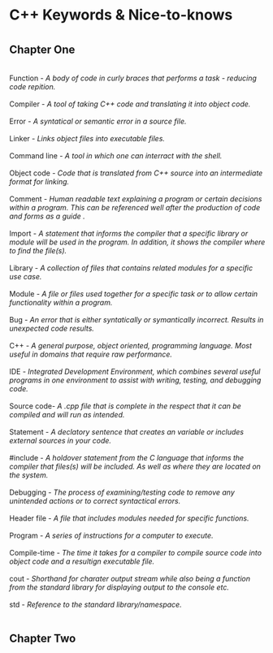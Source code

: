 <h1>C++ Keywords & Nice-to-knows<h1/>
<h2>Chapter One </h2>
<br>
Function - <i> A body of code in curly braces that performs a task - reducing code repition. </i>
<br>
<br>
Compiler - <i> A tool of taking C++ code and translating it into object code.</i> 
<br>
<br>
Error - <i> A syntatical or semantic error in a source file.</i>
<br>
<br>
Linker - <i> Links object files into executable files.</i>
<br>
<br>
Command line - <i> A tool in which one can interract with the shell. </i>
<br>
<br>
Object code - <i> Code that is translated from C++ source into an intermediate format for linking. </i> 
<br>
<br>
Comment - <i> Human readable text explaining a program or certain decisions within a program. This can be referenced well after the production of code and forms as a guide .</i> 
<br>
<br>
Import - <i> A statement that informs the compiler that a specific library or module will be used in the program. In addition, it shows the compiler where to find the file(s). </i> 
<br>
<br>
Library - <i> A collection of files that contains related modules for a specific use case. </i>
<br>
<br>
Module - <i> A file or files used together for a specific task or to allow certain functionality within a program. </i> 
<br>
<br>
Bug - <i> An error that is either syntatically or symantically incorrect. Results in unexpected code results. </i>
<br>
<br>
C++ - <i> A general purpose, object oriented, programming language. Most useful in domains that require raw performance. </i> 
<br>
<br>
IDE - <i> Integrated Development Environment, which combines several useful programs in one environment to assist with writing, testing, and debugging code. </i>
<br>
<br>
Source code- <i> A .cpp file that is complete in the respect that it can be compiled and will run as intended. </i>
<br>
<br>
Statement - <i> A declatory sentence that creates an variable or includes external sources in your code. </i>
<br>
<br>
#include - <i> A holdover statement from the C language that informs the compiler that files(s) will be included. As well as where they are located on the system. </i> 
<br>
<br>
Debugging - <i> The process of examining/testing code to remove any unintended actions or to correct syntactical errors. </i>
<br>
<br>
Header file - <i> A file that includes modules needed for specific functions. </i> 
<br>
<br>
Program - <i> A series of instructions for a computer to execute. </i> 
<br>
<br>
Compile-time - <i> The time it takes for a compiler to compile source code into object code and a resultign executable file. </i>
<br>
<br>
cout - <i> Shorthand for charater output stream while also being a function from the standard library for displaying output to the console etc. </i>
<br>
<br>
std - <i> Reference to the standard library/namespace. </i> 
<br>
<br>
<h2> Chapter Two </h2> 
